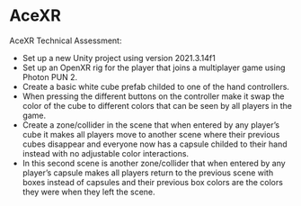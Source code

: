 # AceXR

AceXR Technical Assessment:
 
- Set up a new Unity project using version 2021.3.14f1
- Set up an OpenXR rig for the player that joins a multiplayer game using Photon PUN 2.
- Create a basic white cube prefab childed to one of the hand controllers.
- When pressing the different buttons on the controller make it swap the color of the cube to different colors that can be seen by all players in the game.
- Create a zone/collider in the scene that when entered by any player’s cube it makes all players move to another scene where their previous cubes disappear and everyone now has a capsule childed to their hand instead with no adjustable color interactions.
- In this second scene is another zone/collider that when entered by any player’s capsule makes all players return to the previous scene with boxes instead of capsules and their previous box colors are the colors they were when they left the scene.
